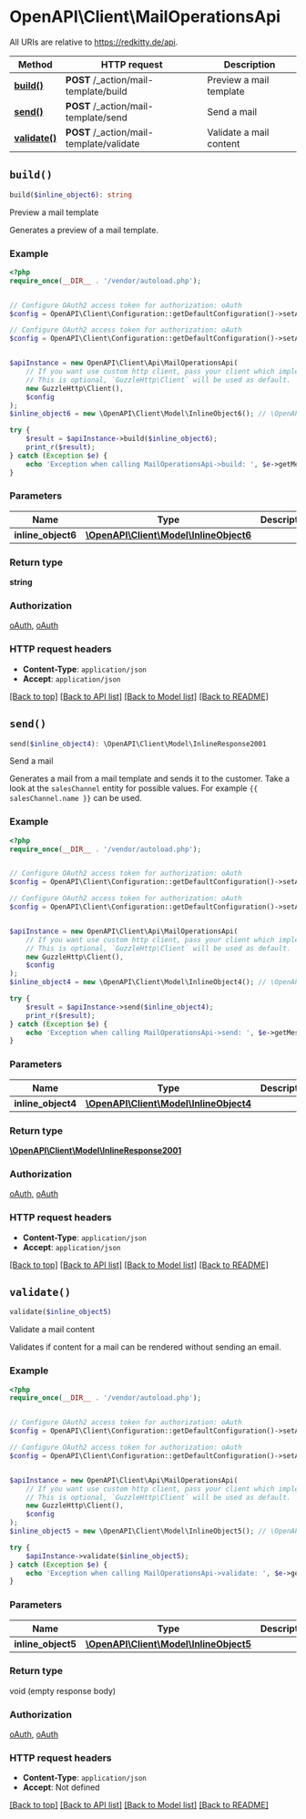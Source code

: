 # OpenAPI\Client\MailOperationsApi

All URIs are relative to https://redkitty.de/api.

Method | HTTP request | Description
------------- | ------------- | -------------
[**build()**](MailOperationsApi.md#build) | **POST** /_action/mail-template/build | Preview a mail template
[**send()**](MailOperationsApi.md#send) | **POST** /_action/mail-template/send | Send a mail
[**validate()**](MailOperationsApi.md#validate) | **POST** /_action/mail-template/validate | Validate a mail content


## `build()`

```php
build($inline_object6): string
```

Preview a mail template

Generates a preview of a mail template.

### Example

```php
<?php
require_once(__DIR__ . '/vendor/autoload.php');


// Configure OAuth2 access token for authorization: oAuth
$config = OpenAPI\Client\Configuration::getDefaultConfiguration()->setAccessToken('YOUR_ACCESS_TOKEN');

// Configure OAuth2 access token for authorization: oAuth
$config = OpenAPI\Client\Configuration::getDefaultConfiguration()->setAccessToken('YOUR_ACCESS_TOKEN');


$apiInstance = new OpenAPI\Client\Api\MailOperationsApi(
    // If you want use custom http client, pass your client which implements `GuzzleHttp\ClientInterface`.
    // This is optional, `GuzzleHttp\Client` will be used as default.
    new GuzzleHttp\Client(),
    $config
);
$inline_object6 = new \OpenAPI\Client\Model\InlineObject6(); // \OpenAPI\Client\Model\InlineObject6

try {
    $result = $apiInstance->build($inline_object6);
    print_r($result);
} catch (Exception $e) {
    echo 'Exception when calling MailOperationsApi->build: ', $e->getMessage(), PHP_EOL;
}
```

### Parameters

Name | Type | Description  | Notes
------------- | ------------- | ------------- | -------------
 **inline_object6** | [**\OpenAPI\Client\Model\InlineObject6**](../Model/InlineObject6.md)|  |

### Return type

**string**

### Authorization

[oAuth](../../README.md#oAuth), [oAuth](../../README.md#oAuth)

### HTTP request headers

- **Content-Type**: `application/json`
- **Accept**: `application/json`

[[Back to top]](#) [[Back to API list]](../../README.md#endpoints)
[[Back to Model list]](../../README.md#models)
[[Back to README]](../../README.md)

## `send()`

```php
send($inline_object4): \OpenAPI\Client\Model\InlineResponse2001
```

Send a mail

Generates a mail from a mail template and sends it to the customer.  Take a look at the `salesChannel` entity for possible values. For example `{{ salesChannel.name }}` can be used.

### Example

```php
<?php
require_once(__DIR__ . '/vendor/autoload.php');


// Configure OAuth2 access token for authorization: oAuth
$config = OpenAPI\Client\Configuration::getDefaultConfiguration()->setAccessToken('YOUR_ACCESS_TOKEN');

// Configure OAuth2 access token for authorization: oAuth
$config = OpenAPI\Client\Configuration::getDefaultConfiguration()->setAccessToken('YOUR_ACCESS_TOKEN');


$apiInstance = new OpenAPI\Client\Api\MailOperationsApi(
    // If you want use custom http client, pass your client which implements `GuzzleHttp\ClientInterface`.
    // This is optional, `GuzzleHttp\Client` will be used as default.
    new GuzzleHttp\Client(),
    $config
);
$inline_object4 = new \OpenAPI\Client\Model\InlineObject4(); // \OpenAPI\Client\Model\InlineObject4

try {
    $result = $apiInstance->send($inline_object4);
    print_r($result);
} catch (Exception $e) {
    echo 'Exception when calling MailOperationsApi->send: ', $e->getMessage(), PHP_EOL;
}
```

### Parameters

Name | Type | Description  | Notes
------------- | ------------- | ------------- | -------------
 **inline_object4** | [**\OpenAPI\Client\Model\InlineObject4**](../Model/InlineObject4.md)|  |

### Return type

[**\OpenAPI\Client\Model\InlineResponse2001**](../Model/InlineResponse2001.md)

### Authorization

[oAuth](../../README.md#oAuth), [oAuth](../../README.md#oAuth)

### HTTP request headers

- **Content-Type**: `application/json`
- **Accept**: `application/json`

[[Back to top]](#) [[Back to API list]](../../README.md#endpoints)
[[Back to Model list]](../../README.md#models)
[[Back to README]](../../README.md)

## `validate()`

```php
validate($inline_object5)
```

Validate a mail content

Validates if content for a mail can be rendered without sending an email.

### Example

```php
<?php
require_once(__DIR__ . '/vendor/autoload.php');


// Configure OAuth2 access token for authorization: oAuth
$config = OpenAPI\Client\Configuration::getDefaultConfiguration()->setAccessToken('YOUR_ACCESS_TOKEN');

// Configure OAuth2 access token for authorization: oAuth
$config = OpenAPI\Client\Configuration::getDefaultConfiguration()->setAccessToken('YOUR_ACCESS_TOKEN');


$apiInstance = new OpenAPI\Client\Api\MailOperationsApi(
    // If you want use custom http client, pass your client which implements `GuzzleHttp\ClientInterface`.
    // This is optional, `GuzzleHttp\Client` will be used as default.
    new GuzzleHttp\Client(),
    $config
);
$inline_object5 = new \OpenAPI\Client\Model\InlineObject5(); // \OpenAPI\Client\Model\InlineObject5

try {
    $apiInstance->validate($inline_object5);
} catch (Exception $e) {
    echo 'Exception when calling MailOperationsApi->validate: ', $e->getMessage(), PHP_EOL;
}
```

### Parameters

Name | Type | Description  | Notes
------------- | ------------- | ------------- | -------------
 **inline_object5** | [**\OpenAPI\Client\Model\InlineObject5**](../Model/InlineObject5.md)|  |

### Return type

void (empty response body)

### Authorization

[oAuth](../../README.md#oAuth), [oAuth](../../README.md#oAuth)

### HTTP request headers

- **Content-Type**: `application/json`
- **Accept**: Not defined

[[Back to top]](#) [[Back to API list]](../../README.md#endpoints)
[[Back to Model list]](../../README.md#models)
[[Back to README]](../../README.md)
